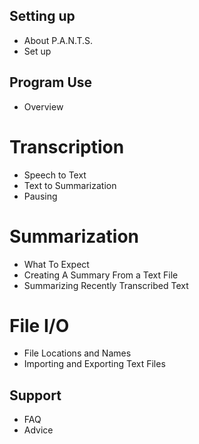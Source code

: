 ## Setting up ##
- About P.A.N.T.S.
- Set up
## Program Use ##
- Overview
# Transcription #
- Speech to Text 
- Text to Summarization
- Pausing
# Summarization #
- What To Expect
- Creating A Summary From a Text File
- Summarizing Recently Transcribed Text
# File I/O #
- File Locations and Names
- Importing and Exporting Text Files
## Support ##
- FAQ
- Advice
